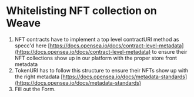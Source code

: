 # Whitelisting NFT collection on Weave

1. NFT contracts have to implement a top level contractURI method as specc'd here [https://docs.opensea.io/docs/contract-level-metadata](https://docs.opensea.io/docs/contract-level-metadata) to ensure their NFT collections show up in our platform with the proper store front metadata
2. TokenURI has to follow this structure to ensure their NFTs show up with the right metadata [https://docs.opensea.io/docs/metadata-standards](https://docs.opensea.io/docs/metadata-standards)
3. Fill out the Form.&#x20;

